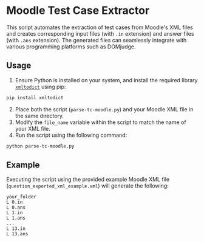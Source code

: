 # Moodle Test Case Extractor

This script automates the extraction of test cases from Moodle's XML files and creates corresponding input files (with `.in` extension) and answer files (with `.ans` extension).
The generated files can seamlessly integrate with various programming platforms such as DOMjudge.

## Usage

1. Ensure Python is installed on your system, and install the required library [`xmltodict`](https://pypi.org/project/xmltodict/) using pip:
```bash
pip install xmltodict
```
2. Place both the script (`parse-tc-moodle.py`) and your Moodle XML file in the same directory.
3. Modify the `file_name` variable within the script to match the name of your XML file.
4. Run the script using the following command:
```bash
python parse-tc-moodle.py
```

## Example

Executing the script using the provided example Moodle XML file  (`question_exported_xml_example.xml`) will generate the following:
```
your_folder
L 0.in
L 0.ans
L 1.in
L 1.ans
...
L 13.in
L 13.ans
```
